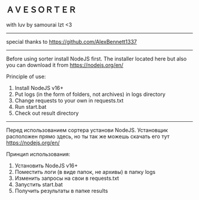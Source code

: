 ＡＶＥＳＯＲＴＥＲ
------

with luv by samourai lzt <3

------

special thanks to https://github.com/AlexBennett1337

------
Before using sorter install NodeJS first. 
The installer located here but also you can download it from https://nodejs.org/en/

Principle of use:

1) Install NodeJS v16+
2) Put logs (in the form of folders, not archives) in logs directory
3) Change requests to your own in requests.txt
4) Run start.bat
5) Check out result directory

------

Перед использованием сортера установи NodeJS. 
Установщик расположен прямо здесь, но ты так же можешь скачать его тут https://nodejs.org/en/

Принцип использования:

1) Установить NodeJS v16+
2) Поместить логи (в виде папок, не архивы) в папку logs
3) Изменить запросы на свои в requests.txt
4) Запустить start.bat
5) Получить результаты в папке results
